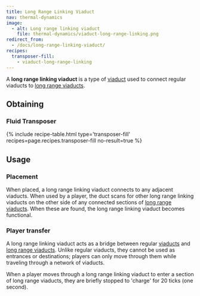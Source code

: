 ```yaml
---
title: Long Range Linking Viaduct
nav: thermal-dynamics
image:
  - alt: Long range linking viaduct
    file: thermal-dynamics/viaduct-long-range-linking.png
redirect_from:
  - /docs/long-range-linking-viaduct/
recipes:
  transposer-fill:
    - viaduct-long-range-linking
---
```


A **long range linking viaduct** is a type of [viaduct](/docs/viaduct/) used to
connect regular viaducts to [long range viaducts](/docs/long-range-viaduct/).


Obtaining
---------

### Fluid Transposer
{% include recipe-table.html type='transposer-fill' recipes=page.recipes.transposer-fill no-result=true %}


Usage
-----

### Placement
When placed, a long range linking viaduct connects to any adjacent viaducts.
When used by a player, the duct scans for other long range linking viaducts on
the other side of any connected sections of [long range
viaducts](/docs/long-range-viaduct/). When these are found, the long range
linking viaduct becomes functional.

### Player transfer
A long range linking viaduct acts as a bridge between regular
[viaducts](/docs/viaduct/) and [long range viaducts](/docs/long-range-viaduct/).
Unlike regular viaducts, they cannot be used as entrances or destinations;
players can only move through them while traveling through a network of
viaducts.

When a player moves through a long range linking viaduct to enter a section of
long range viaducts, they are briefly stopped to 'charge' for 20 ticks (one
second).
